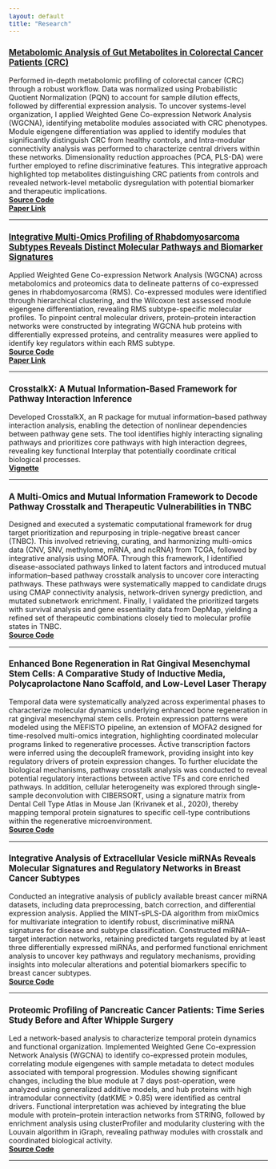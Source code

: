 ```yaml
---
layout: default
title: "Research"
---
```

<style>
  body {
    font-size: 0.9rem; /* adjust as needed */
  }
</style>

### **[Metabolomic Analysis of Gut Metabolites in Colorectal Cancer Patients (CRC)](https://link.springer.com/article/10.1007/s00726-025-03448-3)**  
Performed in-depth metabolomic profiling of colorectal cancer (CRC) through a robust workflow.
Data was normalized using Probabilistic Quotient Normalization (PQN) to account for sample dilution effects, followed by differential expression analysis. To uncover systems-level organization, I applied Weighted Gene Co-expression Network Analysis (WGCNA), identifying metabolite modules associated with CRC phenotypes. Module eigengene differentiation was applied to identify modules that significantly distinguish CRC from healthy controls, and Intra-modular connectivity analysis was performed to characterize central drivers within these networks. Dimensionality reduction approaches (PCA, PLS-DA) were further employed to refine discriminative features. This integrative approach highlighted top metabolites distinguishing CRC patients from controls and revealed network-level metabolic dysregulation with potential biomarker and therapeutic implications.  
**[Source Code](https://bits-and-bites.netlify.app/)**  
**[Paper Link](https://link.springer.com/article/10.1007/s00726-025-03448-3)**  

***

### **[Integrative Multi-Omics Profiling of Rhabdomyosarcoma Subtypes Reveals Distinct Molecular Pathways and Biomarker Signatures](https://www.mdpi.com/2073-4409/14/14/1115)**  
Applied Weighted Gene Co-expression Network Analysis (WGCNA) across metabolomics and proteomics data to delineate patterns of co-expressed genes in rhabdomyosarcoma (RMS). Co-expressed modules were identified through hierarchical clustering, and the Wilcoxon test assessed module eigengene differentiation, revealing RMS subtype-specific molecular profiles. 
To pinpoint central molecular drivers, protein–protein interaction networks were constructed by integrating WGCNA hub proteins with differentially expressed proteins, and centrality measures were applied to identify key regulators within each RMS subtype.  
**[Source Code](https://github.com/Menna-Arafat/Rhabdomyosarcome_project)**     
**[Paper Link](https://www.mdpi.com/2073-4409/14/14/1115)**

***

### **CrosstalkX: A Mutual Information-Based Framework for Pathway Interaction Inference**  
Developed CrosstalkX, an R package for mutual information–based pathway interaction analysis, enabling the detection of nonlinear dependencies between pathway gene sets. The tool identifies highly interacting signaling pathways and prioritizes core pathways with high interaction degrees, revealing key functional Interplay that potentially coordinate critical biological processes.    
**[Vignette](https://github.com/Menna-Arafat/CrosstalkX)**      

***

### **A Multi-Omics and Mutual Information Framework to Decode Pathway Crosstalk and Therapeutic Vulnerabilities in TNBC**  
Designed and executed a systematic computational framework for drug target prioritization and repurposing in triple-negative breast cancer (TNBC). This involved retrieving, curating, and harmonizing multi-omics data (CNV, SNV, methylome, mRNA, and ncRNA) from TCGA, followed by integrative analysis using MOFA. Through this framework, I identified disease-associated pathways linked to latent factors and introduced mutual information–based pathway crosstalk analysis to uncover core interacting pathways. These pathways were systematically mapped to candidate drugs using CMAP connectivity analysis, network-driven synergy prediction, and mutated subnetwork enrichment. Finally, I validated the prioritized targets with survival analysis and gene essentiality data from DepMap, yielding a refined set of therapeutic combinations closely tied to molecular profile states in TNBC.    
**[Source Code](https://github.com/Menna-Arafat/TNBC_project)**     

***

### **Enhanced Bone Regeneration in Rat Gingival Mesenchymal Stem Cells: A Comparative Study of Inductive Media, Polycaprolactone Nano Scaffold, and Low-Level Laser Therapy**  
Temporal data were systematically analyzed across experimental phases to characterize molecular dynamics underlying enhanced bone regeneration in rat gingival mesenchymal stem cells. Protein expression patterns were modeled using the MEFISTO pipeline, an extension of MOFA2 designed for time-resolved multi-omics integration, highlighting coordinated molecular programs linked to regenerative processes.
Active transcription factors were inferred using the decoupleR framework, providing insight into key regulatory drivers of protein expression changes. To further elucidate the biological mechanisms, pathway crosstalk analysis was conducted to reveal potential regulatory interactions between active TFs and core enriched pathways. In addition, cellular heterogeneity was explored through single-sample deconvolution with CIBERSORT, using a signature matrix from Dental Cell Type Atlas in Mouse Jan (Krivanek et al., 2020), thereby mapping temporal protein signatures to specific cell-type contributions within the regenerative microenvironment.  
**[Source Code](https://github.com/Menna-Arafat/GMSC_project)**      

***

### **Integrative Analysis of Extracellular Vesicle miRNAs Reveals Molecular Signatures and Regulatory Networks in Breast Cancer Subtypes**  
Conducted an integrative analysis of publicly available breast cancer miRNA datasets, including data preprocessing, batch correction, and differential expression analysis. Applied the MINT-sPLS-DA algorithm from mixOmics for multivariate integration to identify robust, discriminative miRNA signatures for disease and subtype classification. Constructed miRNA–target interaction networks, retaining predicted targets regulated by at least three differentially expressed miRNAs, and performed functional enrichment analysis to uncover key pathways and regulatory mechanisms, providing insights into molecular alterations and potential biomarkers specific to breast cancer subtypes.  
**[Source Code](https://github.com/Menna-Arafat/BC_EVs_miRNA)**     

***

### **Proteomic Profiling of Pancreatic Cancer Patients: Time Series Study Before and After Whipple Surgery**  
Led a network-based analysis to characterize temporal protein dynamics and functional organization. Implemented Weighted Gene Co-expression Network Analysis (WGCNA) to identify co-expressed protein modules, correlating module eigengenes with sample metadata to detect modules associated with temporal progression. Modules showing significant changes, including the blue module at 7 days post-operation, were analyzed using generalized additive models, and hub proteins with high intramodular connectivity (datKME > 0.85) were identified as central drivers. Functional interpretation was achieved by integrating the blue module with protein–protein interaction networks from STRING, followed by enrichment analysis using clusterProfiler and modularity clustering with the Louvain algorithm in iGraph, revealing pathway modules with crosstalk and coordinated biological activity.  
**[Source Code](https://github.com/Menna-Arafat/Whiple_surgery_project)**  

***













